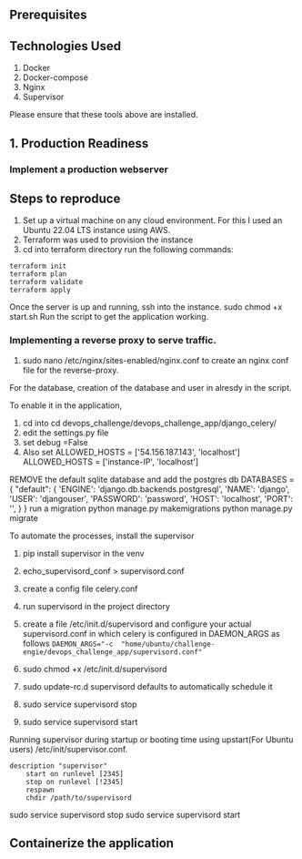 ## Prerequisites
## Technologies Used
   1. Docker
   2. Docker-compose
   3. Nginx
   4. Supervisor

Please ensure that these tools above are installed.

## 1. Production Readiness

### Implement a production webserver
## Steps to reproduce

1. Set up a virtual machine on any cloud environment. For this I used an  Ubuntu 22.04 LTS instance using AWS.
2. Terraform was used to provision the instance
3. cd into terraform directory
 run the following commands:
 ```
 terraform init
 terraform plan
 terraform validate
 terraform apply
 ```
Once the server is up and running, ssh into the instance.
sudo chmod +x start.sh
Run the script to get the application working.


### Implementing a reverse proxy to serve traffic.

1. sudo nano /etc/nginx/sites-enabled/nginx.conf to create an nginx conf file for the reverse-proxy.

For the database, creation of the database and user in alresdy in the script.

To enable it in the application,
1. cd into cd devops_challenge/devops_challenge_app/django_celery/
2. edit the settings.py file
3. set debug =False
4. Also set ALLOWED_HOSTS = ['54.156.187.143', 'localhost']
    ALLOWED_HOSTS = ['instance-IP', 'localhost']

REMOVE the  default sqlite database and add the postgres db
DATABASES = {
    "default": {
        'ENGINE': 'django.db.backends.postgresql',
        'NAME': 'django',
        'USER': 'djangouser',
        'PASSWORD': 'password',
        'HOST': 'localhost',
        'PORT': '',
                }
}
run a migration
python manage.py makemigrations
python manage.py migrate

To automate the processes, install the supervisor
1. pip install supervisor in the venv
2. echo_supervisord_conf > supervisord.conf
3. create a config file celery.conf

4. run supervisord in the project directory

5. create a file /etc/init.d/supervisord and configure your actual supervisord.conf in which celery is configured in DAEMON_ARGS as follows
`DAEMON_ARGS="-c  "home/ubuntu/challenge-engie/devops_challenge_app/supervisord.conf"`

6. sudo chmod +x /etc/init.d/supervisord
7. sudo update-rc.d supervisord defaults to automatically schedule it
8. sudo service supervisord stop
9. sudo service supervisord start

Running supervisor during startup or booting time using upstart(For Ubuntu users)
/etc/init/supervisor.conf.

```
description "supervisor"
    start on runlevel [2345]
    stop on runlevel [!2345]
    respawn
    chdir /path/to/supervisord
```

sudo service supervisord stop
sudo service supervisord start

## Containerize the application
